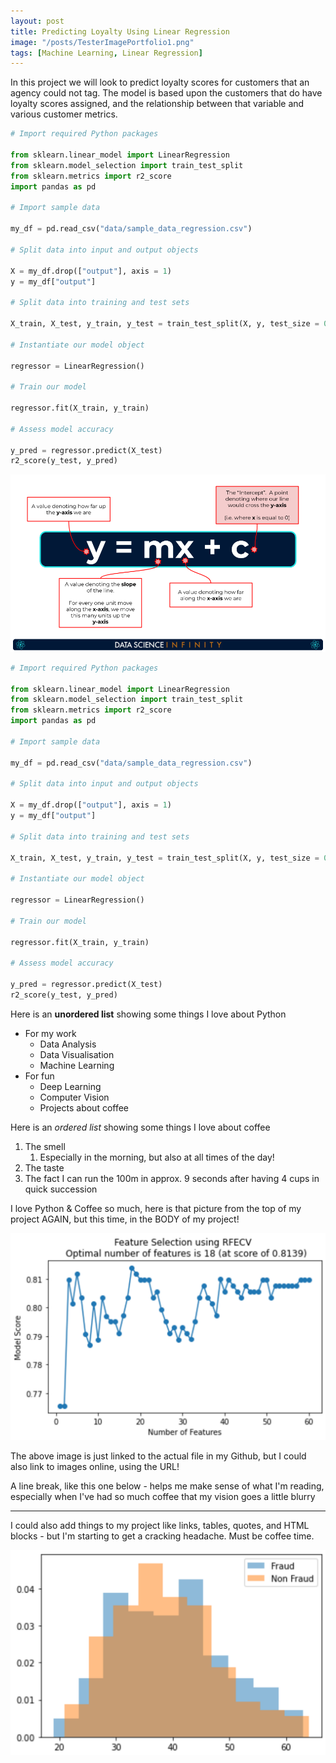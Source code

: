 ```yaml
---
layout: post
title: Predicting Loyalty Using Linear Regression
image: "/posts/TesterImagePortfolio1.png"
tags: [Machine Learning, Linear Regression]
---
```


In this project we will look to predict loyalty scores for customers that an agency could not tag.  The model is based upon the customers that do have loyalty scores assigned, and the relationship between that variable and various customer metrics.

```python
# Import required Python packages

from sklearn.linear_model import LinearRegression
from sklearn.model_selection import train_test_split
from sklearn.metrics import r2_score
import pandas as pd

# Import sample data

my_df = pd.read_csv("data/sample_data_regression.csv")

# Split data into input and output objects

X = my_df.drop(["output"], axis = 1)
y = my_df["output"]

# Split data into training and test sets

X_train, X_test, y_train, y_test = train_test_split(X, y, test_size = 0.2, random_state = 42)

# Instantiate our model object

regressor = LinearRegression()

# Train our model

regressor.fit(X_train, y_train)

# Assess model accuracy

y_pred = regressor.predict(X_test)
r2_score(y_test, y_pred)
```

![alt text](/img/posts/linear-regression1.png "Straight Line Equation")

```python
# Import required Python packages

from sklearn.linear_model import LinearRegression
from sklearn.model_selection import train_test_split
from sklearn.metrics import r2_score
import pandas as pd

# Import sample data

my_df = pd.read_csv("data/sample_data_regression.csv")

# Split data into input and output objects

X = my_df.drop(["output"], axis = 1)
y = my_df["output"]

# Split data into training and test sets

X_train, X_test, y_train, y_test = train_test_split(X, y, test_size = 0.2, random_state = 42)

# Instantiate our model object

regressor = LinearRegression()

# Train our model

regressor.fit(X_train, y_train)

# Assess model accuracy

y_pred = regressor.predict(X_test)
r2_score(y_test, y_pred)
```

Here is an **unordered list** showing some things I love about Python

* For my work
    * Data Analysis
    * Data Visualisation
    * Machine Learning
* For fun
    * Deep Learning
    * Computer Vision
    * Projects about coffee

Here is an _ordered list_ showing some things I love about coffee

1. The smell
    1. Especially in the morning, but also at all times of the day!
2. The taste
3. The fact I can run the 100m in approx. 9 seconds after having 4 cups in quick succession

I love Python & Coffee so much, here is that picture from the top of my project AGAIN, but this time, in the BODY of my project!

![alt text](/img/posts/chart-image1.png "Image")

The above image is just linked to the actual file in my Github, but I could also link to images online, using the URL!

A line break, like this one below - helps me make sense of what I'm reading, especially when I've had so much coffee that my vision goes a little blurry

---

I could also add things to my project like links, tables, quotes, and HTML blocks - but I'm starting to get a cracking headache.  Must be coffee time.

![alt text](/img/posts/chart-image.png "Straight Line Equation")
